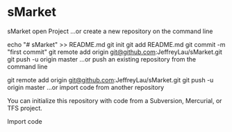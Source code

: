 # sMarket
sMarket open Project
…or create a new repository on the command line


echo "# sMarket" >> README.md
git init
git add README.md
git commit -m "first commit"
git remote add origin git@github.com:JeffreyLau/sMarket.git
git push -u origin master
…or push an existing repository from the command line


git remote add origin git@github.com:JeffreyLau/sMarket.git
git push -u origin master
…or import code from another repository

You can initialize this repository with code from a Subversion, Mercurial, or TFS project.

Import code
